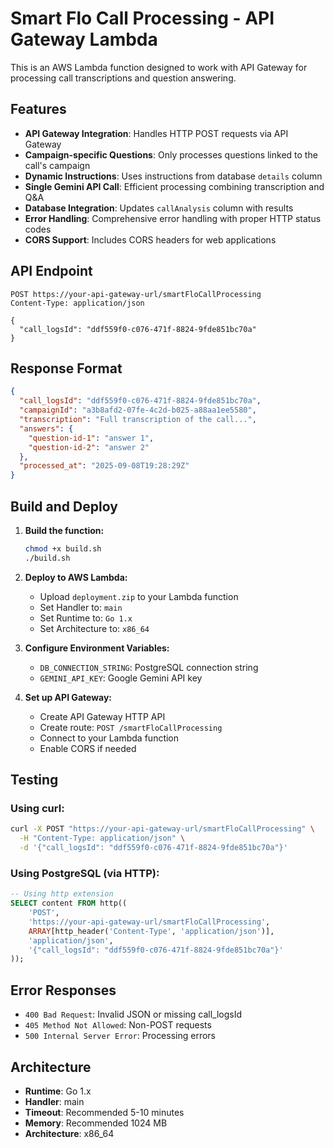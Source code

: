 # Smart Flo Call Processing - API Gateway Lambda

This is an AWS Lambda function designed to work with API Gateway for processing call transcriptions and question answering.

## Features

- **API Gateway Integration**: Handles HTTP POST requests via API Gateway
- **Campaign-specific Questions**: Only processes questions linked to the call's campaign
- **Dynamic Instructions**: Uses instructions from database `details` column
- **Single Gemini API Call**: Efficient processing combining transcription and Q&A
- **Database Integration**: Updates `callAnalysis` column with results
- **Error Handling**: Comprehensive error handling with proper HTTP status codes
- **CORS Support**: Includes CORS headers for web applications

## API Endpoint

```
POST https://your-api-gateway-url/smartFloCallProcessing
Content-Type: application/json

{
  "call_logsId": "ddf559f0-c076-471f-8824-9fde851bc70a"
}
```

## Response Format

```json
{
  "call_logsId": "ddf559f0-c076-471f-8824-9fde851bc70a",
  "campaignId": "a3b8afd2-07fe-4c2d-b025-a88aa1ee5580",
  "transcription": "Full transcription of the call...",
  "answers": {
    "question-id-1": "answer 1",
    "question-id-2": "answer 2"
  },
  "processed_at": "2025-09-08T19:28:29Z"
}
```

## Build and Deploy

1. **Build the function:**
   ```bash
   chmod +x build.sh
   ./build.sh
   ```

2. **Deploy to AWS Lambda:**
   - Upload `deployment.zip` to your Lambda function
   - Set Handler to: `main`
   - Set Runtime to: `Go 1.x`
   - Set Architecture to: `x86_64`

3. **Configure Environment Variables:**
   - `DB_CONNECTION_STRING`: PostgreSQL connection string
   - `GEMINI_API_KEY`: Google Gemini API key

4. **Set up API Gateway:**
   - Create API Gateway HTTP API
   - Create route: `POST /smartFloCallProcessing`
   - Connect to your Lambda function
   - Enable CORS if needed

## Testing

### Using curl:
```bash
curl -X POST "https://your-api-gateway-url/smartFloCallProcessing" \
  -H "Content-Type: application/json" \
  -d '{"call_logsId": "ddf559f0-c076-471f-8824-9fde851bc70a"}'
```

### Using PostgreSQL (via HTTP):
```sql
-- Using http extension
SELECT content FROM http((
    'POST',
    'https://your-api-gateway-url/smartFloCallProcessing',
    ARRAY[http_header('Content-Type', 'application/json')],
    'application/json',
    '{"call_logsId": "ddf559f0-c076-471f-8824-9fde851bc70a"}'
));
```

## Error Responses

- `400 Bad Request`: Invalid JSON or missing call_logsId
- `405 Method Not Allowed`: Non-POST requests
- `500 Internal Server Error`: Processing errors

## Architecture

- **Runtime**: Go 1.x
- **Handler**: main
- **Timeout**: Recommended 5-10 minutes
- **Memory**: Recommended 1024 MB
- **Architecture**: x86_64
